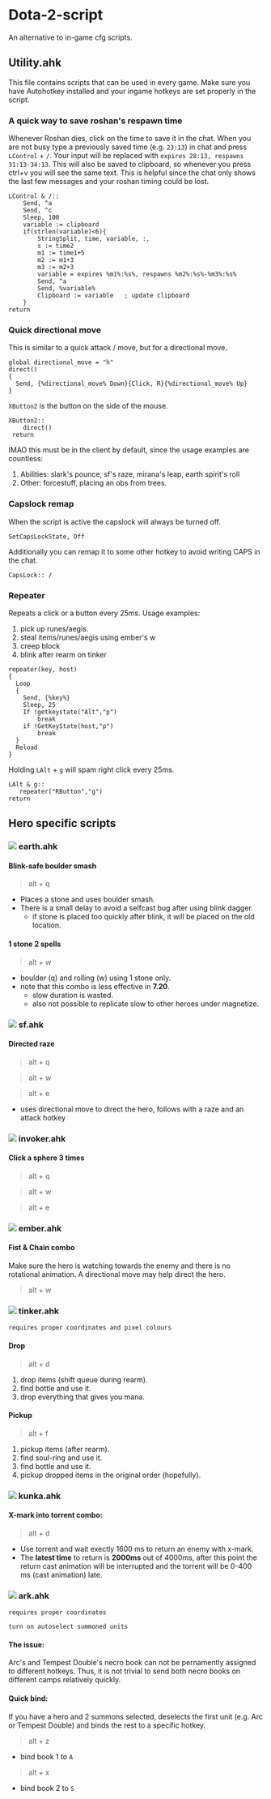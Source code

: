 # Dota-2-script
An alternative to in-game cfg scripts. 

## Utility.ahk
This file contains scripts that can be used in every game. Make sure you have Autohotkey installed and your ingame hotkeys are set properly in the script.

### A quick way to save roshan's respawn time
Whenever Roshan dies, click on the time to save it in the chat. When you are not busy type a previously saved time (e.g. `23:13`) in chat and press `LControl` + `/`. Your input will be replaced with `expires 28:13, respawns 31:13-34:13`. This will also be saved to clipboard, so whenever you press ctrl+v you will see the same text. This is helpful since the chat only shows the last few messages and your roshan timing could be lost.

```
LControl & /::
	Send, ^a
	Send, ^c
	Sleep, 100
	variable := clipboard	
	if(strlen(variable)<6){
		StringSplit, time, variable, :,
		s := time2
		m1 := time1+5
		m2 := m1+3
		m3 := m2+3		
		variable = expires %m1%:%s%, respawns %m2%:%s%-%m3%:%s% 		
		Send, ^a
		Send, %variable%
		Clipboard := variable   ; update clipboard
	}	
return
```

### Quick directional move
This is similar to a quick attack / move, but for a directional move. 
``` Autoit
global directional_move = "h"
direct()
{  	
  Send, {%directional_move% Down}{Click, R}{%directional_move% Up}       
}
```
`XButton2` is the button on the side of the mouse.
``` Autoit
XButton2::
	direct()
 return 
 ```
IMAO this must be in the client by default, since the usage examples are countless:
1. Abilities: slark's pounce, sf's raze, mirana's leap, earth spirit's roll
2. Other: forcestuff, placing an obs from trees.
 

### Capslock remap
When the script is active the capslock will always be turned off.
``` Autoit
SetCapsLockState, Off
```
Additionally you can remap it to some other hotkey to avoid writing CAPS in the chat.
``` Autoit
CapsLock:: /
```

### Repeater
Repeats a click or a button every 25ms. Usage examples:
1. pick up runes/aegis.
2. steal items/runes/aegis using ember's w
3. creep block
4. blink after rearm on tinker
``` Autoit
repeater(key, host)
{	
  Loop
  { 
	Send, {%key%}	
	Sleep, 25
	If !getkeystate("Alt","p") 
		break
	if !GetKeyState(host,"p")
		break
  } 
  Reload
}
```
Holding `LAlt` + `g` will spam right click every 25ms. 
``` Autoit
LAlt & g::
   repeater("RButton","g")
return
```

## Hero specific scripts

<h3><img style="-webkit-user-select: none;" src="https://github.com/MaksymPylypenko/Dota-2-script/blob/master/icons/earthspirit.png"> earth.ahk</h3>
  
#### Blink-safe boulder smash 
> alt + q 
- Places a stone and uses boulder smash.
- There is a small delay to avoid a selfcast bug after using blink dagger.
    - if stone is placed too quickly after blink, it will be placed on the old location. 

#### 1 stone 2 spells 
> alt + w 
- boulder (q) and rolling (w) using 1 stone only.
- note that this combo is less effective in **7.20**.
  - slow duration is wasted. 
  - also not possible to replicate slow to other heroes under magnetize. 


<h3><img style="-webkit-user-select: none;" src="https://github.com/MaksymPylypenko/Dota-2-script/blob/master/icons/sf.png"> sf.ahk</h2>

#### Directed raze 
> alt + q 

> alt + w 

> alt + e

- uses directional move to direct the hero, follows with a raze and an attack hotkey


<h3><img style="-webkit-user-select: none;" src="https://github.com/MaksymPylypenko/Dota-2-script/blob/master/icons/invoker.png"> invoker.ahk</h2>

#### Click a sphere 3 times

> alt + q 

> alt + w 

> alt + e

<h3><img style="-webkit-user-select: none;" src="https://github.com/MaksymPylypenko/Dota-2-script/blob/master/icons/ember.png"> ember.ahk</h2>

#### Fist & Chain combo
Make sure the hero is watching towards the enemy and there is no rotational animation. A directional move may help direct the hero.
> alt + w

<h3><img style="-webkit-user-select: none;" src="https://github.com/MaksymPylypenko/Dota-2-script/blob/master/icons/tinker.png"> tinker.ahk</h3>

`requires proper coordinates and pixel colours`

#### Drop
> alt + d
1. drop items (shift queue during rearm).
2. find bottle and use it.
3. drop everything that gives you mana.

#### Pickup
> alt + f 
1. pickup items (after rearm).
2. find soul-ring and use it.
3. find bottle and use it.
4. pickup dropped items in the original order (hopefully).


<h3><img style="-webkit-user-select: none;" src="https://github.com/MaksymPylypenko/Dota-2-script/blob/master/icons/kunka.png"> kunka.ahk</h3>
 
#### X-mark into torrent combo:
> alt + d 
- Use torrent and wait exectly 1600 ms to return an enemy with x-mark. 
- The **latest time** to return is **2000ms** out of 4000ms, after this point the return cast animation will be interrupted and the torrent will be 0-400 ms (cast animation) late.

<h3><img style="-webkit-user-select: none;" src="https://github.com/MaksymPylypenko/Dota-2-script/blob/master/icons/arc.png"> ark.ahk</h3>

`requires proper coordinates`

`turn on autoselect summoned units`

#### The issue: 
Arc's and Tempest Double's necro book can not be pernamently assigned to different hotkeys. Thus, it is not trivial to send both necro books on different camps relatively quickly.

#### Quick bind:
If you have a hero and 2 summons selected, deselects the first unit (e.g. Arc or Tempest Double) and binds the rest to a specific hotkey.

> alt + z 
- bind book 1 to `A`
> alt + x 
- bind book 2 to `S`
